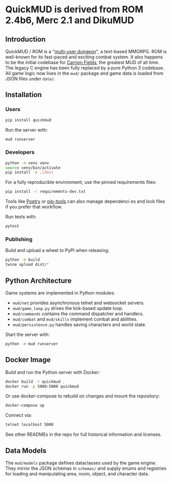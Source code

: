 QuickMUD is derived from ROM 2.4b6, Merc 2.1 and DikuMUD
==============

## Introduction

QuickMUD / ROM is a "[multi-user dungeon](https://en.wikipedia.org/wiki/MUD)", a text-based MMORPG. ROM is well-known for its fast-paced and exciting combat system. It also happens to be the initial codebase for [Carrion Fields](http://www.carrionfields.net/), the greatest MUD of all time.
The legacy C engine has been fully replaced by a pure Python 3 codebase.
All game logic now lives in the `mud/` package and game data is loaded
from JSON files under `data/`.

## Installation

### Users

```bash
pip install quickmud
```

Run the server with:

```bash
mud runserver
```

### Developers

```bash
python -m venv venv
source venv/bin/activate
pip install -e .[dev]
```

For a fully reproducible environment, use the pinned requirements files:

```bash
pip install -r requirements-dev.txt
```

Tools like [Poetry](https://python-poetry.org/) or [pip-tools](https://github.com/jazzband/pip-tools) can also manage dependenci
es and lock files if you prefer that workflow.

Run tests with:

```bash
pytest
```

### Publishing

Build and upload a wheel to PyPI when releasing:

```bash
python -m build
twine upload dist/*
```


## Python Architecture

Game systems are implemented in Python modules:

- `mud/net` provides asynchronous telnet and websocket servers.
- `mud/game_loop.py` drives the tick-based update loop.
- `mud/commands` contains the command dispatcher and handlers.
- `mud/combat` and `mud/skills` implement combat and abilities.
- `mud/persistence.py` handles saving characters and world state.

Start the server with:

```sh
python -m mud runserver
```

## Docker Image

Build and run the Python server with Docker:

```bash
docker build -t quickmud .
docker run -p 5000:5000 quickmud
```

Or use docker-compose to rebuild on changes and mount the repository:

```bash
docker-compose up
```

Connect via:

```bash
telnet localhost 5000
```

See other READMEs in the repo for full historical information and licenses.

## Data Models

The `mud/models` package defines dataclasses used by the game engine.
They mirror the JSON schemas in `schemas/` and supply enums and registries
for loading and manipulating area, room, object, and character data.

